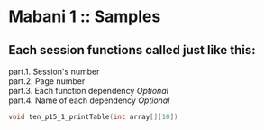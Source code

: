 # Mabani 1 :: Samples

## Each session functions called just like this:

part.1. Session's number <br/>
part.2. Page number <br>
part.3. Each function dependency _Optional_ <br>
part.4. Name of each dependency _Optional_

```c
void ten_p15_1_printTable(int array[][10])
```
